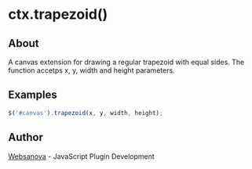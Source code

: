 # ctx.trapezoid()

## About

A canvas extension for drawing a regular trapezoid with equal sides.  The function accetps x, y, width and height parameters.


## Examples

```js
$('#canvas').trapezoid(x, y, width, height);
```


## Author

[Websanova](http://websanova.com) - JavaScript Plugin Development